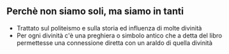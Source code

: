 ## Perchè non siamo soli, ma siamo in tanti
- Trattato sul politeismo e sulla storia ed influenza di molte divinità
- Per ogni divinità c'è una preghiera o simbolo antico che a detta del libro permettesse una connessione diretta con un araldo di quella divinità